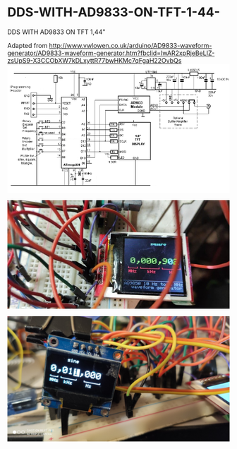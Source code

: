 # DDS-WITH-AD9833-ON-TFT-1-44-
DDS WITH AD9833 ON TFT 1,44"


Adapted from http://www.vwlowen.co.uk/arduino/AD9833-waveform-generator/AD9833-waveform-generator.htm?fbclid=IwAR2xpRjeBeLIZ-zsUpS9-X3CCObXW7kDLxyttR77bwHKMc7qFgaH22OvbQs
![POZA](https://github.com/vlad-gheorghe/DDS-WITH-AD9833-ON-TFT-1-44-/blob/master/AD9833-waveform-generator-circuit.png)


![POZA](https://github.com/vlad-gheorghe/DDS-WITH-AD9833-ON-TFT-1-44-/blob/master/82301604_463697320976787_7354712997081645056_n.jpg)


![poza](https://github.com/vlad-gheorghe/DDS-WITH-AD9833-ON-TFT-1-44-/blob/master/IMG_20200116_160415.jpg)
